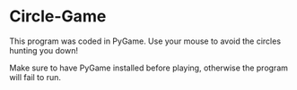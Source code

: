 # Circle-Game
This program was coded in PyGame. Use your mouse to avoid the circles hunting you down!

Make sure to have PyGame installed before playing, otherwise the program will fail to run.
